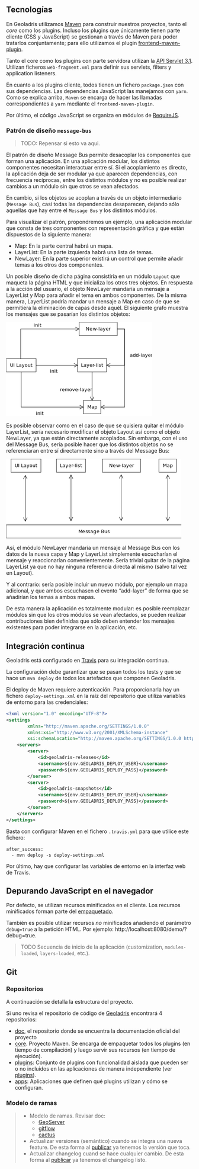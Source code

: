 ## Tecnologías

En Geoladris utilizamos [Maven](https://maven.apache.org/) para construir nuestros proyectos, tanto el *core* como los plugins. Incluso los plugins que únicamente tienen parte cliente (CSS y JavaScript) se gestionan a través de Maven para poder tratarlos conjuntamente; para ello utilizamos el plugin [frontend-maven-plugin](https://github.com/eirslett/frontend-maven-plugin).

Tanto el core como los plugins con parte servidora utilizan la [API Servlet 3.1](https://javaee.github.io/servlet-spec/downloads/servlet-3.1/Final/servlet-3_1-final.pdf). Utilizan ficheros `web-fragment.xml` para definir sus servlets, filters y application listeners.

En cuanto a los plugins cliente, todos tienen un fichero `package.json` con sus dependencias. Las dependencias JavaScript las manejamos con `yarn`. Como se explica arriba, `Maven` se encarga de hacer las llamadas correspondientes a `yarn` mediante el `frontend-maven-plugin`.

Por último, el código JavaScript se organiza en módulos de [RequireJS](http://requirejs.org/).

### Patrón de diseño `message-bus`

> TODO: Repensar si esto va aqui.

El patrón de diseño Message Bus permite desacoplar los componentes que forman una aplicación. En una aplicación modular, los distintos componentes necesitan interactuar entre sí. Si el acoplamiento es directo, la aplicación deja de ser modular ya que aparecen dependencias, con frecuencia recíprocas, entre los distintos módulos y no es posible realizar cambios a un módulo sin que otros se vean afectados.

En cambio, si los objetos se acoplan a través de un objeto intermediario (`Message Bus`), casi todas las dependencias desaparecen, dejando sólo aquellas que hay entre el `Message Bus` y los distintos módulos.

Para visualizar el patrón, propondremos un ejemplo, una aplicación modular que consta de tres componentes con representación gráfica y que están dispuestos de la siguiente manera:

* Map: En la parte central habrá un mapa.
* LayerList: En la parte izquierda habrá una lista de temas.
* NewLayer: En la parte superior existirá un control que permite añadir temas a los otros dos componentes.

Un posible diseño de dicha página consistiría en un módulo `Layout` que maqueta la página HTML y que inicializa los otros tres objetos. En respuesta a la acción del usuario, el objeto NewLayer mandaría un mensaje a LayerList y Map para añadir el tema en ambos componentes. De la misma manera, LayerList podría mandar un mensaje a Map en caso de que se permitiera la eliminación de capas desde aquél. El siguiente grafo muestra los mensajes que se pasarían los distintos objetos:

![](../_images/eventbus/eventbus.png)

Es posible observar como en el caso de que se quisiera quitar el módulo LayerList, sería necesario modificar el objeto Layout así como el objeto NewLayer, ya que están directamente acoplados. Sin embargo, con el uso del Message Bus, sería posible hacer que los distintos objetos no se referenciaran entre sí directamente sino a través del Message Bus:

![](../_images/eventbus/eventbus2.png)

Así, el módulo NewLayer mandaría un mensaje al Message Bus con los datos de la nueva capa y Map y LayerList símplemente escucharían el mensaje y reaccionarían convenientemente. Sería trivial quitar de la página LayerList ya que no hay ninguna referencia directa al mismo (salvo tal vez en Layout).

Y al contrario: sería posible incluir un nuevo módulo, por ejemplo un mapa adicional, y que ambos escuchasen el evento “add-layer” de forma que se añadirían los temas a ambos mapas.

De esta manera la aplicación es totalmente modular: es posible reemplazar módulos sin que los otros módulos se vean afectados, se pueden realizar contribuciones bien definidas que sólo deben entender los mensajes existentes para poder integrarse en la aplicación, etc.

## Integración continua

Geoladris está configurado en [Travis](https://travis-ci.org/geoladris/) para su integración continua.

La configuración debe garantizar que se pasan todos los tests y que se hace un `mvn deploy` de todos los artefactos que componen Geoladris.

El deploy de Maven requiere autenticación. Para proporcionarla hay un fichero `deploy-settings.xml` en la raíz del repositorio que utiliza variables de entorno para las credenciales:

```xml
<?xml version="1.0" encoding="UTF-8"?>
<settings
        xmlns="http://maven.apache.org/SETTINGS/1.0.0"
        xmlns:xsi="http://www.w3.org/2001/XMLSchema-instance"
        xsi:schemaLocation="http://maven.apache.org/SETTINGS/1.0.0 http://maven.apache.org/xsd/settings-1.0.0.xsd">
    <servers>
        <server>
            <id>geoladris-releases</id>
            <username>${env.GEOLADRIS_DEPLOY_USER}</username>
            <password>${env.GEOLADRIS_DEPLOY_PASS}</password>
        </server>
        <server>
            <id>geoladris-snapshots</id>
            <username>${env.GEOLADRIS_DEPLOY_USER}</username>
            <password>${env.GEOLADRIS_DEPLOY_PASS}</password>
        </server>
    </servers>
</settings>
```

Basta con configurar Maven en el fichero `.travis.yml` para que utilice este fichero:

```
after_success:
  - mvn deploy -s deploy-settings.xml
```

Por último, hay que configurar las variables de entorno en la interfaz web de Travis.

## Depurando JavaScript en el navegador

Por defecto, se utilizan recursos minificados en el cliente. Los recursos minificados forman parte del [empaquetado](apps.md).

También es posible utilizar recursos *no* minificados añadiendo el parámetro `debug=true` a la petición HTML. Por ejemplo: http://localhost:8080/demo/?debug=true.

> TODO Secuencia de inicio de la aplicación (customization, `modules-loaded`, `layers-loaded`, etc.).

## Git

### Repositorios

A continuación se detalla la estructura del proyecto.

Si uno revisa el repositorio de código de [Geoladris](https://github.com/geoladris) encontrará 4 repositorios:

* [doc](https://github.com/geoladris/doc), el repositorio donde se encuentra la documentación oficial del proyecto
* [core](https://github.com/geoladris/core). Proyecto Maven. Se encarga de empaquetar todos los plugins (en tiempo de compilación) y luego servir sus recursos (en tiempo de ejecución).
* [plugins](https://github.com/geoladris/plugins): Conjunto de plugins con funcionalidad aislada que pueden ser o no incluidos en las aplicaciones de manera independiente (ver [plugins](plugins.md)).
* [apps](https://github.com/geoladris/apps): Aplicaciones que definen qué plugins utilizan y cómo se configuran.

### Modelo de ramas

> * Modelo de ramas. Revisar doc:
>     - [GeoServer](http://docs.geoserver.org/stable/en/developer/source.html)
>     - [gitflow](https://www.atlassian.com/git/tutorials/comparing-workflows#gitflow-workflow)
>     - [cactus](https://barro.github.io/2016/02/a-succesful-git-branching-model-considered-harmful/)
> * Actualizar versiones (semántico) cuando se integra una nueva feature. De esta forma al [publicar](releases.md) ya tenemos la versión que toca.
> * Actualizar changelog cuand se hace cualquier cambio. De esta forma al [publicar](releases.md) ya tenemos el changelog listo.
